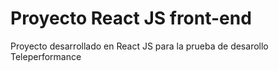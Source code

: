 # Proyecto React JS front-end

Proyecto desarrollado en React JS para la prueba de desarollo Teleperformance

  

